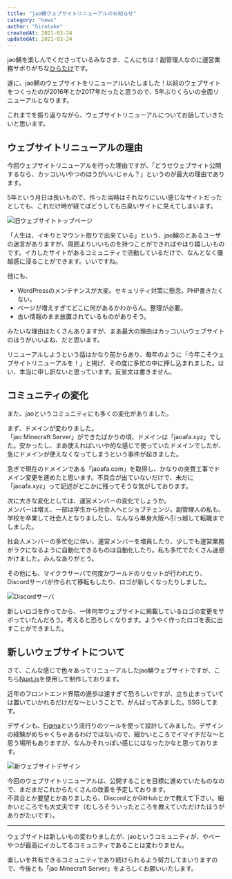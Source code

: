 ```yaml
---
title: "jao鯖ウェブサイトリニューアルのお知らせ"
category: "news"
author: "hiratake"
createdAt: 2021-03-24
updatedAt: 2021-03-24
---
```


jao鯖を楽しんでくださっているみなさま、こんにちは！副管理人なのに運営業務サボりがちな[ひらたけ](https://twitter.com/Hirotaisou2012)です。

遂に、jao鯖のウェブサイトをリニューアルいたしました！以前のウェブサイトをつくったのが2016年とか2017年だったと思うので、5年ぶりくらいの全面リニューアルとなります。

これまでを振り返りながら、ウェブサイトリニューアルについてお話していきたいと思います。

<!--more-->

## ウェブサイトリニューアルの理由

今回ウェブサイトリニューアルを行った理由ですが、「どうせウェブサイト公開するなら、カッコいいやつのほうがいいじゃん？」というのが最大の理由であります。

5年という月日は長いもので、作った当時はそれなりにいい感じなサイトだったとしても、これだけ時が経てばどうしても古臭いサイトに見えてしまいます。

![旧ウェブサイトトップページ](https://storage.jaoafa.com/c4b964b269867515a23b02f36f566bb9.png)

「人生は、イキりとマウント取りで出来ている」という、jao鯖のとあるユーザの迷言がありますが、周囲よりいいものを持つことができればやはり嬉しいものです。イカしたサイトがあるコミュニティで活動しているだけで、なんとなく優越感に浸ることができます。いいですね。

他にも、

- WordPressのメンテナンスが大変。セキュリティ対策に懸念。PHP書きたくない。
- ページが増えすぎてどこに何があるかわからん。整理が必要。
- 古い情報のまま放置されているものがありそう。

みたいな理由はたくさんありますが、まあ最大の理由はカッコいいウェブサイトのほうがいいよね、だと思います。

リニューアルしようという話はかなり前からあり、毎年のように「今年こそウェブサイトリニューアルを！」と掲げ、その度に多忙の中に押し込まれました。はい、本当に申し訳ないと思っています。反省文は書きません。

## コミュニティの変化

また、jaoというコミュニティにも多くの変化がありました。

まず、ドメインが変わりました。  
「jao Minecraft Server」ができたばかりの頃、ドメインは「jaoafa.xyz」でした。安かったし、まあ使えればいいや的な感じで使っていたドメインでしたが、急にドメインが使えなくなってしまうという事件が起きました。

急ぎで現在のドメインである「jaoafa.com」を取得し、かなりの突貫工事でドメイン変更を進めたと思います。不具合が出ていないだけで、未だに「jaoafa.xyz」って記述がどこかに残ってそうな気がしております。

次に大きな変化としては、運営メンバーの変化でしょうか。  
メンバーは増え、一部は学生から社会人へとジョブチェンジ。副管理人の私も、学校を卒業して社会人となりましたし、なんなら単身大阪へ引っ越して転職までしました。

社会人メンバーの多忙化に伴い、運営メンバーを増員したり、少しでも運営業務がラクになるように自動化できるものは自動化したり。私も多忙でたくさん迷惑かけました。みんなありがとう。

その他にも、マイクラサーバで何度かワールドのリセットが行われたり、Discordサーバが作られて移転もしたり、ロゴが新しくなったりしました。

![Discordサーバ](https://storage.jaoafa.com/de2cde8af735ffbea9e3a3f95892a473.png)

新しいロゴを作ってから、一体何年ウェブサイトに掲載しているロゴの変更をサボっていたんだろう。考えると恐ろしくなります。ようやく作ったロゴを表に出すことができました。

## 新しいウェブサイトについて

さて、こんな感じで色々あってリニューアルしたjao鯖ウェブサイトですが、こちら[Nuxt.js](https://ja.nuxtjs.org/)を使用して制作しております。

近年のフロントエンド界隈の進歩は速すぎて恐ろしいですが、立ち止まっていては置いていかれるだけだな～ということで、がんばってみました。SSGしてます。

デザインも、[Figma](https://www.figma.com/)という流行りのツールを使って設計してみました。デザインの経験がめちゃくちゃあるわけではないので、細かいところでイマイチだな～と思う場所もありますが、なんかそれっぽい感じにはなったかなと思っております。

![新ウェブサイトデザイン](https://storage.jaoafa.com/789d40ff4017981165c0a320a92639a9.png)

今回のウェブサイトリニューアルは、公開することを目標に進めていたものなので、まだまだこれからたくさんの改善を予定しております。  
不具合とか要望とかありましたら、DiscordとかGitHubとかで教えて下さい。細かいところでも大丈夫です（むしろそういったところを教えていただけたほうがありがたいです）。

---

ウェブサイトは新しいもの変わりましたが、jaoというコミュニティが、やべーやつが最高にイカしてるコミュニティであることは変わりません。

楽しいを共有できるコミュニティであり続けられるよう努力してまいりますので、今後とも「jao Minecraft Server」をよろしくお願いいたします。
